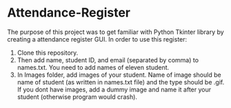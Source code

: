# Attendance-Register
The purpose of this project was to get familiar with Python Tkinter library by creating a attendance register GUI.
In order to use this register: 
1) Clone this repository. 
2) Then add name, student ID, and email (separated by comma) to names.txt. You need to add names of eleven student.
3) In Images folder, add images of your student. Name of image should be name of student (as written in names.txt file) and the type should be .gif. If you dont have images, add a dummy image and name it after your student (otherwise program would crash).
